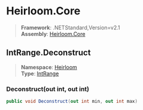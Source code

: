 # Heirloom.Core

> **Framework**: .NETStandard,Version=v2.1  
> **Assembly**: [Heirloom.Core][0]  

## IntRange.Deconstruct

> **Namespace**: [Heirloom][0]  
> **Type**: [IntRange][1]  

### Deconstruct(out int, out int)

```cs
public void Deconstruct(out int min, out int max)
```

[0]: ../../../Heirloom.Core.md
[1]: ../IntRange.md
